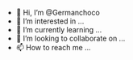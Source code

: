 - 👋 Hi, I’m @Germanchoco
- 👀 I’m interested in ...
- 🌱 I’m currently learning ...
- 💞️ I’m looking to collaborate on ...
- 📫 How to reach me ...

<!---
Germanchoco/Germanchoco is a ✨ special ✨ repository because its `README.md` (this file) appears on your GitHub profile.
You can click the Preview link to take a look at your changes.
--->
